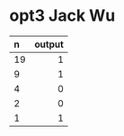 # opt3 Jack Wu

|     n    | output|
| :------- | ----: |
|     19   |    1  |
|     9    |    1  |
|     4    |    0  |
|     2    |    0  |
|     1    |    1  |